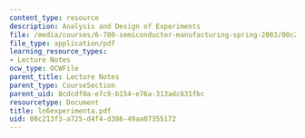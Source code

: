 ```yaml
---
content_type: resource
description: Analysis and Design of Experiments
file: /media/courses/6-780-semiconductor-manufacturing-spring-2003/00c213f3a725d4f4d38649aa07355172_ln6experimenta.pdf
file_type: application/pdf
learning_resource_types:
- Lecture Notes
ocw_type: OCWFile
parent_title: Lecture Notes
parent_type: CourseSection
parent_uid: 8cdcdf0a-e7c9-b154-e76a-313adc631fbc
resourcetype: Document
title: ln6experimenta.pdf
uid: 00c213f3-a725-d4f4-d386-49aa07355172
---
```


